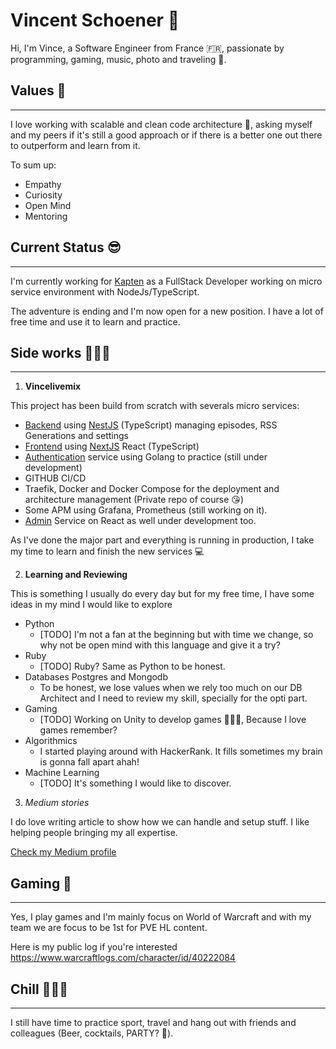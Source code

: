# Vincent Schoener 👋

Hi, I'm Vince, a Software Engineer from France 🇫🇷, passionate by programming, gaming, music, photo and traveling 🤗.

## Values 🌱
----
I love working with scalable and clean code architecture 📐, asking myself and my peers if it's still a good approach or if there is a better one out there to outperform and learn from it.

To sum up:

- Empathy
- Curiosity
- Open Mind
- Mentoring


## Current Status 😎
---- 
I'm currently working for [Kapten](https://kapten.com/) as a FullStack Developer working on micro service environment with NodeJs/TypeScript.

The adventure is ending and I'm now open for a new position. I have a lot of free time and use it to learn and practice.

## Side works 🧑🏻‍💻
---- 

1. **Vincelivemix**

This project has been build from scratch with severals micro services: 
- [Backend](https://github.com/vschoener/vincelivemix) using [NestJS](https://nestjs.com/) (TypeScript) managing episodes, RSS Generations and settings
- [Frontend](https://github.com/vschoener/front.vincelivemix) using [NextJS](https://nextjs.org/) React (TypeScript)
- [Authentication](https://github.com/vschoener/auth.vincelivemix) service using Golang to practice (still under development)
- GITHUB CI/CD
- Traefik, Docker and Docker Compose for the deployment and architecture management (Private repo of course 😘)
- Some APM using Grafana, Prometheus (still working on it).
- [Admin](https://github.com/vschoener/admin.vincelivemix) Service on React as well under development too.

As I've done the major part and everything is running in production, I take my time to learn and finish the new services 💻

2. **Learning and Reviewing**

This is something I usually do every day but for my free time, I have some ideas in my mind I would like to explore

- Python
    - [TODO] I'm not a fan at the beginning but with time we change, so why not be open mind with this language and give it a try?
- Ruby 
    - [TODO] Ruby? Same as Python to be honest.
- Databases Postgres and Mongodb
    - To be honest, we lose values when we rely too much on our DB Architect and I need to review my skill, specially for the opti part.
- Gaming
    - [TODO] Working on Unity to develop games 🧙🏻‍♂️, Because I love games remember?
- Algorithmics
    - I started playing around with HackerRank. It fills sometimes my brain is gonna fall apart ahah!
- Machine Learning
    -  [TODO] It's something I would like to discover.

3. *Medium stories*

I do love writing article to show how we can handle and setup stuff. I like helping people bringing my all expertise.

[Check my Medium profile](https://medium.com/@VincentSchoener)



## Gaming 👾
---

Yes, I play games and I'm mainly focus on World of Warcraft and with my team we are focus to be 1st for PVE HL content. 

Here is my public log if you're interested https://www.warcraftlogs.com/character/id/40222084

## Chill 🏃🏻‍♂️
---
I still have time to practice sport, travel and hang out with friends and colleagues (Beer, cocktails, PARTY? 🥳).




